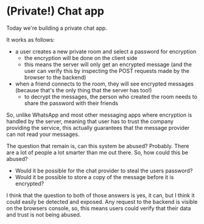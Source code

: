 # (Private!) Chat app

Today we're building a private chat app.

It works as follows:
* a user creates a new private room and select a password for encryption
  * the encryption will be done on the client side
  * this means the server will only get an encrypted message (and the user can verify this by inspecting the POST requests made by the browser to the backend) 
* when a friend connects to the room, they will see encrypted messages (because that's the only thing that the server has too!)
  * to decrypt the messages, the person who created the room needs to share the password with their friends

So, unlike WhatsApp and most other messaging apps where encryption is handled by the server, meaning that user has to trust the company providing the service, this actually guarantees that the message provider can not read your messages. 

The question that remain is, can this system be abused? Probably. There are a lot of people a lot smarter than me out there. So, how could this be abused?
  * Would it be possible for the chat provider to steal the users password?
  * Would it be possible to store a copy of the message before it is encrypted?

I think that the question to both of those answers is yes, it can, but I think it could easily be detected and exposed. Any request to the backend is visible on the browsers console, so, this means users could verify that their data and trust is not being abused.

